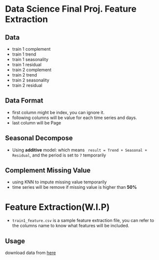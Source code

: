 # Data Science Final Proj. Feature Extraction 

## Data
-  train 1 complement
-  train 1 trend
-  train 1 seasonality
-  train 1 residual
-  train 2 complement
-  train 2 trend
-  train 2 seasonality
-  train 2 residual

## Data Format
- first column might be index, you can ignore it.
- following columns will be value for each time series and days.
- last column will be Page

## Seasonal Decompose
- Using **additive** model: which means 
 ` result = Trend + Seasonal + Residual`, and the period is set to `7` temporarily 

## Complement Missing Value
- using KNN to impute missing value temporarily
- time series will be remove if missing value is higher than **50%** 

# Feature Extraction(W.I.P)
- `train1_feature.csv` is a sample feature extraction file, you can refer to the columns name to know what features will be included. 

## Usage
download data from [here](https://drive.google.com/drive/folders/1FuRki8KuII1hj-868KJeClXOgTqKcYVj?usp=sharing)  

 